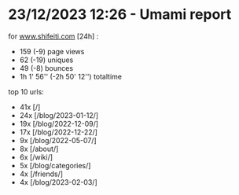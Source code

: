 # 23/12/2023 12:26 - Umami report
for www.shifeiti.com [24h] :

 - 159 (-9) page views
 - 62 (-19) uniques
 - 49 (-8) bounces
 - 1h 1' 56'' (-2h 50' 12'') totaltime


top 10 urls:
 - 41x [/]
 - 24x [/blog/2023-01-12/]
 - 19x [/blog/2022-12-09/]
 - 17x [/blog/2022-12-22/]
 - 9x [/blog/2022-05-07/]
 - 8x [/about/]
 - 6x [/wiki/]
 - 5x [/blog/categories/]
 - 4x [/friends/]
 - 4x [/blog/2023-02-03/]


